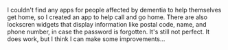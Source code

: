 I couldn't find any apps for people affected by dementia to help themselves get home, so I created an app to help call and go home. 
There are also lockscren widgets that display information like postal code, name, and phone number, in case the password is forgotten.
It's still not perfect. It does work, but I think I can make some improvements...
